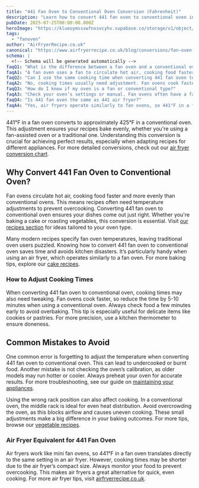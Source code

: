 ```yaml
---
title: "441 Fan Oven to Conventional Oven Conversion (Fahrenheit)"
description: "Learn how to convert 441 fan oven to conventional oven in Fahrenheit with our easy guide. Perfect for baking and air fryer adjustments."
pubDate: 2025-07-25T00:00:00.000Z
heroImage: "https://klueoymssxwfnxsvcyhv.supabase.co/storage/v1/object/public/Shmucket/441-fan-oven-to-conventional-oven-conversion-fahrenheit.png"
tags:
  - "fanoven"
author: "AirFryerRecipe.co.uk"
canonical: "https://www.airfryerrecipe.co.uk/blog/conversions/fan-oven-to-fahrenheit/441-fan-oven-to-conventional-oven-conversion-fahrenheit"
schema: |
  <!-- Schema will be generated automatically -->
faqQ1: "What is the difference between a fan oven and a conventional oven?"
faqA1: "A fan oven uses a fan to circulate hot air, cooking food faster and more evenly. A conventional oven relies on natural heat circulation, which can lead to hot spots. This is why temperature conversions, like 441 fan oven to conventional oven, are necessary for consistent results."
faqQ2: "Can I use the same cooking time when converting 441 fan oven to conventional oven?"
faqA2: "No, cooking times usually need adjustment. Fan ovens cook faster, so reduce the time by 5-10 minutes when using a conventional oven. Always check food early to avoid overbaking, especially for delicate items like cakes or pastries."
faqQ3: "How do I know if my oven is a fan or conventional type?"
faqA3: "Check your oven’s settings or manual. Fan ovens often have a fan symbol, while conventional ovens may be labeled as \"bake\" or \"traditional.\" If unsure, consult the manufacturer’s guidelines or look for visible fan elements inside the oven."
faqQ4: "Is 441 fan oven the same as 441 air fryer?"
faqA4: "Yes, air fryers operate similarly to fan ovens, so 441°F in a fan oven is equivalent to 441°F in an air fryer. However, air fryers cook faster due to their compact size, so adjust cooking times accordingly. Always monitor food to prevent overcooking."
---
```

<p>441°F in a fan oven converts to approximately 425°F in a conventional oven. This adjustment ensures your recipes bake evenly, whether you're using a fan-assisted oven or a traditional one. Understanding this conversion is crucial for achieving perfect results, especially when adapting recipes for different appliances. For more detailed conversions, check out our <a href=https://www.airfryerrecipe.co.uk/air-fryer-conversion-chart>air fryer conversion chart</a>.</p>

<h2>Why Convert 441 Fan Oven to Conventional Oven?</h2>
<p>Fan ovens circulate hot air, cooking food faster and more evenly than conventional ovens. This means recipes often need temperature adjustments to prevent overcooking. Converting 441 fan oven to conventional oven ensures your dishes come out just right. Whether you're baking a cake or roasting vegetables, this conversion is essential. Visit <a href=https://www.airfryerrecipe.co.uk/recipes>our recipes section</a> for ideas tailored to your oven type.</p>

<p>Many modern recipes specify fan oven temperatures, leaving traditional oven users puzzled. Knowing how to convert 441 fan oven to conventional oven saves time and avoids kitchen disasters. It’s particularly handy when using an air fryer, which operates similarly to a fan oven. For more baking tips, explore our <a href=https://www.airfryerrecipe.co.uk/recipe-category/cakes>cake recipes</a>.</p>

<h3>How to Adjust Cooking Times</h3>
<p>When converting 441 fan oven to conventional oven, cooking times may also need tweaking. Fan ovens cook faster, so reduce the time by 5-10 minutes when using a conventional oven. Always check food a few minutes early to avoid overbaking. This tip is especially useful for delicate items like cookies or pastries. For more precision, use a kitchen thermometer to ensure doneness.</p>

<h2>Common Mistakes to Avoid</h2>
<p>One common error is forgetting to adjust the temperature when converting 441 fan oven to conventional oven. This can lead to undercooked or burnt food. Another mistake is not checking the oven’s calibration, as older models may run hotter or cooler. Always preheat your oven for accurate results. For more troubleshooting, see our guide on <a href=https://www.airfryerrecipe.co.uk/air-fryer-cleaner>maintaining your appliances</a>.</p>

<p>Using the wrong rack position can also affect cooking. In a conventional oven, the middle rack is ideal for even heat distribution. Avoid overcrowding the oven, as this blocks airflow and causes uneven cooking. These small adjustments make a big difference in your baking outcomes. For more tips, browse our <a href=https://www.airfryerrecipe.co.uk/recipe-category/vegetables>vegetable recipes</a>.</p>

<h3>Air Fryer Equivalent for 441 Fan Oven</h3>
<p>Air fryers work like mini fan ovens, so 441°F in a fan oven translates directly to the same setting in an air fryer. However, cooking times may be shorter due to the air fryer’s compact size. Always monitor your food to prevent overcooking. This makes air fryers a great alternative for quick, even cooking. For more air fryer tips, visit <a href=https://www.airfryerrecipe.co.uk>airfryerrecipe.co.uk</a>.</p>
